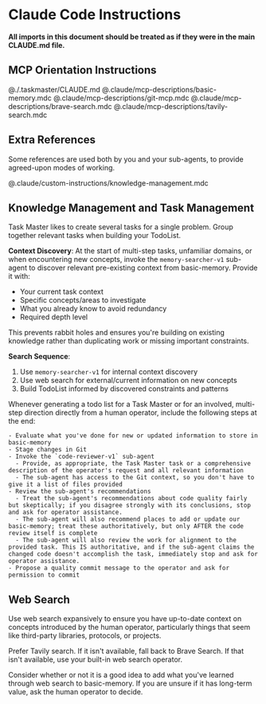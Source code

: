 # Claude Code Instructions
**All imports in this document should be treated as if they were in the main CLAUDE.md file.**

## MCP Orientation Instructions
@./.taskmaster/CLAUDE.md
@.claude/mcp-descriptions/basic-memory.mdc
@.claude/mcp-descriptions/git-mcp.mdc
@.claude/mcp-descriptions/brave-search.mdc
@.claude/mcp-descriptions/tavily-search.mdc

## Extra References
Some references are used both by you and your sub-agents, to provide agreed-upon modes of working.

@.claude/custom-instructions/knowledge-management.mdc

## Knowledge Management and Task Management

Task Master likes to create several tasks for a single problem. Group together relevant tasks when building your TodoList. 

**Context Discovery**: At the start of multi-step tasks, unfamiliar domains, or when encountering new concepts, invoke the `memory-searcher-v1` sub-agent to discover relevant pre-existing context from basic-memory. Provide it with:
- Your current task context
- Specific concepts/areas to investigate  
- What you already know to avoid redundancy
- Required depth level

This prevents rabbit holes and ensures you're building on existing knowledge rather than duplicating work or missing important constraints.

**Search Sequence**: 
1. Use `memory-searcher-v1` for internal context discovery
2. Use web search for external/current information on new concepts
3. Build TodoList informed by discovered constraints and patterns

Whenever generating a todo list for a Task Master or for an involved, multi-step direction directly from a human operator, include the following steps at the end:

```
- Evaluate what you've done for new or updated information to store in basic-memory
- Stage changes in Git
- Invoke the `code-reviewer-v1` sub-agent
  - Provide, as appropriate, the Task Master task or a comprehensive description of the operator's request and all relevant information
  - The sub-agent has access to the Git context, so you don't have to give it a list of files provided
- Review the sub-agent's recommendations
  - Treat the sub-agent's recommendations about code quality fairly but skeptically; if you disagree strongly with its conclusions, stop and ask for operator assistance.
  - The sub-agent will also recommend places to add or update our basic-memory; treat these authoritatively, but only AFTER the code review itself is complete
  - The sub-agent will also review the work for alignment to the provided task. This IS authoritative, and if the sub-agent claims the changed code doesn't accomplish the task, immediately stop and ask for operator assistance.
- Propose a quality commit message to the operator and ask for permission to commit
```

## Web Search
Use web search expansively to ensure you have up-to-date context on concepts introduced by the human operator, particularly things that seem like third-party libraries, protocols, or projects.

Prefer Tavily search. If it isn't available, fall back to Brave Search. If that isn't available, use your built-in web search operator.

Consider whether or not it is a good idea to add what you've learned through web search to basic-memory. If you are unsure if it has long-term value, ask the human operator to decide.